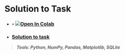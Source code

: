 # Solution to Task

- ### - <a href="https://colab.research.google.com/github/fishenzone/Projects/blob/main/projects/test_tasks/Mobio/mobio.ipynb" target="_parent"><img src="https://colab.research.google.com/assets/colab-badge.svg" alt="Open In Colab"/></a>
- ### [Solution to task](https://github.com/fishenzone/Projects/blob/main/projects/test_tasks/Mobio/mobio.ipynb "task.ipynb")

> **_Tools: Python, NumPy, Pandas, Matplotlib, SQLite_**
